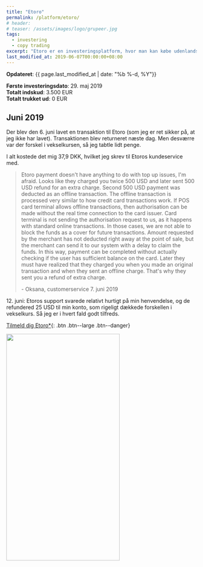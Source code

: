 ```yaml
---
title: "Etoro"
permalink: /platform/etoro/
# header:
# teaser: /assets/images/logo/grupeer.jpg
tags:
  - investering
  - copy trading
excerpt: "Etoro er en investeringsplatform, hvor man kan købe udenlandske aktier gratis og lave copy trading."
last_modified_at: 2019-06-07T00:00:00+08:00
---
```


**Opdateret**: {{ page.last_modified_at | date: "%b %-d, %Y"}}

**Første investeringsdato**: 29. maj 2019  
**Totalt indskud**: 3.500 EUR  
**Totalt trukket ud**: 0 EUR

## Juni 2019

Der blev den 6. juni lavet en transaktion til Etoro (som jeg er ret sikker på, at jeg ikke har lavet). Transaktionen blev returneret næste dag. Men desværre var der forskel i vekselkursen, så jeg tabtle lidt penge.

I alt kostede det mig 37,9 DKK, hvilket jeg skrev til Etoros kundeservice med.

> Etoro payment doesn't have anything to do with top up issues, I'm afraid. Looks like they charged you twice 500 USD and later sent 500 USD refund for an extra charge. Second 500 USD payment was deducted as an offline transaction. The offline transaction is processed very similar to how credit card transactions work. If POS card terminal allows offline transactions, then authorisation can be made without the real time connection to the card issuer. Card terminal is not sending the authorisation request to us, as it happens with standard online transactions. In those cases, we are not able to block the funds as a cover for future transactions. Amount requested by the merchant has not deducted right away at the point of sale, but the merchant can send it to our system with a delay to claim the funds. In this way, payment can be completed without actually checking if the user has sufficient balance on the card. Later they must have realized that they charged you when you made an original transaction and when they sent an offline charge. That's why they sent you a refund of extra charge.
>
> \- Oksana, customerservice 7. juni 2019

12\. juni: Etoros support svarede relativt hurtigt på min henvendelse, og de refundered 25 USD til min konto, som rigeligt dækkede forskellen i vekselkurs. Så jeg er i hvert fald godt tilfreds.

[Tilmeld dig Etoro\*](/go/etoro/){: .btn .btn--large .btn--danger}

<a href="http://partners.etoro.com/B11304_A79325_TClick.aspx" Target="_Top"><img border="0" src="http://partners.etoro.com/B11304_A79325_TGet.aspx" alt="" width="300" height="600"></a>
